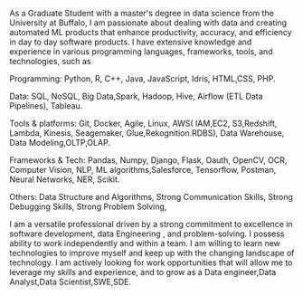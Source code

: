 As a Graduate Student with a master's degree in data science from the University at Buffalo, I am passionate about dealing with data and creating automated ML products that enhance productivity, accuracy, and efficiency in day to day software products. I have extensive knowledge and experience in various programming languages, frameworks, tools, and technologies, such as

Programming: Python, R, C++, Java, JavaScript, Idris, HTML,CSS, PHP.

Data: SQL, NoSQL, Big Data,Spark, Hadoop, Hive, Airflow (ETL Data Pipelines), Tableau.

Tools & platforms: Git, Docker, Agile, Linux, AWS( IAM,EC2, S3,Redshift, Lambda, Kinesis, Seagemaker, Glue,Rekognition.RDBS), Data Warehouse, Data Modeling,OLTP,OLAP.

Frameworks & Tech: Pandas, Numpy, Django, Flask, Oauth, OpenCV, OCR, Computer Vision, NLP, ML algorithms,Salesforce, Tensorflow, Postman, Neural Networks, NER, Scikit.

Others: Data Structure and Algorithms, Strong Communication Skills, Strong Debugging Skills, Strong Problem Solving,



I am a versatile professional driven by a strong commitment to excellence in software development, data Engineering , and problem-solving. I possess ability to work independently and within a team. I am willing to learn new technologies to improve myself and keep up with the changing landscape of technology. I am actively looking for work opportunities that will allow me to leverage my skills and experience, and to grow as a Data engineer,Data Analyst,Data Scientist,SWE,SDE.
<!---
vmantrip762000/vmantrip762000 is a ✨ special ✨ repository because its `README.md` (this file) appears on your GitHub profile.
You can click the Preview link to take a look at your changes.
--->

